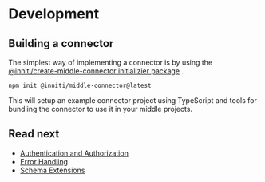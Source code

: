 # Development

## Building a connector

The simplest way of implementing a connector is by using
the [@inniti/create-middle-connector initializier package](https://www.npmjs.com/package/@inniti/create-middle-connector)
.

```shell
npm init @inniti/middle-connector@latest
```

This will setup an example connector project using TypeScript and tools for bundling the connector to use it in your
middle projects.

## Read next

* [Authentication and Authorization](auth/README.md)
* [Error Handling](error-handling/README.md)
* [Schema Extensions](schema-extensions/README.md)
